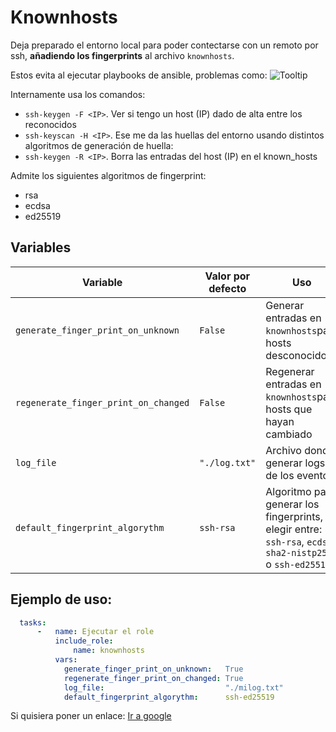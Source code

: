 # Knownhosts

Deja preparado el entorno local para poder contectarse con un remoto por ssh, **añadiendo los fingerprints** al archivo `knownhosts`.

Estos evita al ejecutar playbooks de ansible, problemas como:
![Tooltip](https://linuxhandbook.com/content/images/2022/09/ssh-known-hosts.png)

Internamente usa los comandos:
- `ssh-keygen -F <IP>`.  Ver si tengo un host (IP) dado de alta entre los reconocidos
- `ssh-keyscan -H <IP>`. Ese me da las huellas del entorno usando distintos algoritmos de generación de huella:
- `ssh-keygen -R <IP>`. Borra las entradas del host (IP) en el known_hosts

Admite los siguientes algoritmos de fingerprint:
- rsa
- ecdsa
- ed25519


## Variables

| Variable                             | Valor por defecto | Uso                                                                      |
| ------------------------------------ | ----------------- | ------------------------------------------------------------------------ |
| `generate_finger_print_on_unknown`   | `False`           | Generar entradas en `knownhosts`para hosts desconocidos                  |
| `regenerate_finger_print_on_changed` | `False`           | Regenerar entradas en `knownhosts`para hosts que hayan cambiado          |
| `log_file`                           | `"./log.txt"`     | Archivo donde generar logs de los eventos                                |
| `default_fingerprint_algorythm`      | `ssh-rsa`         | Algoritmo para generar los fingerprints, a elegir entre: `ssh-rsa`, `ecdsa-sha2-nistp256` o `ssh-ed25519`|

## Ejemplo de uso:

```yaml
  tasks:
      -   name: Ejecutar el role
          include_role: 
              name: knownhosts
          vars:
            generate_finger_print_on_unknown:   True
            regenerate_finger_print_on_changed: True
            log_file:                           "./milog.txt"
            default_fingerprint_algorythm:      ssh-ed25519
```

Si quisiera poner un enlace: [Ir a google](https://www.google.es)

